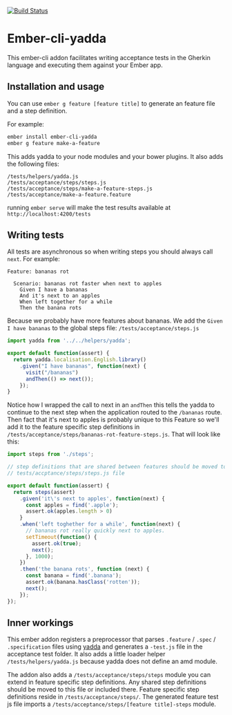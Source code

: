 [![Build Status](https://travis-ci.org/curit/ember-cli-yadda.svg)](https://travis-ci.org/curit/ember-cli-yadda)

# Ember-cli-yadda

This ember-cli addon facilitates writing acceptance tests in the Gherkin language and executing them against your Ember app.

## Installation and usage

You can use ``ember g feature [feature title]`` to generate an feature file and a step definition.

For example:

```sh
ember install ember-cli-yadda
ember g feature make-a-feature
```

This adds yadda to your node modules and your bower plugins. It also adds the following files:

```
/tests/helpers/yadda.js
/tests/acceptance/steps/steps.js
/tests/acceptance/steps/make-a-feature-steps.js
/tests/acceptance/make-a-feature.feature
```

running `ember serve` will make the test results available at `http://localhost:4200/tests`

## Writing tests

All tests are asynchronous so when writing steps you should always call `next`. For example:

```gherkin
Feature: bananas rot

  Scenario: bananas rot faster when next to apples
    Given I have a bananas
    And it's next to an apples
    When left together for a while
    Then the banana rots
```

Because we probably have more features about bananas. We add the `Given I have bananas` to the global steps file: `/tests/acceptance/steps.js`

```js
import yadda from '../../helpers/yadda';

export default function(assert) {
  return yadda.localisation.English.library()
    .given("I have bananas", function(next) {
      visit("/bananas")
      andThen(() => next());
    });
}
```

Notice how I wrapped the call to next in an `andThen` this tells the yadda to continue to the next step when the application routed to the `/bananas` route. Then fact that it's next to apples is probably unique to this Feature so we'll add it to the feature specific step definitions in `/tests/acceptance/steps/bananas-rot-feature-steps.js`. That will look like this:

```js
import steps from './steps';

// step definitions that are shared between features should be moved to the
// tests/accptance/steps/steps.js file

export default function(assert) {
  return steps(assert)
    .given('it\'s next to apples', function(next) {
      const apples = find('.apple');
      assert.ok(apples.length > 0)
    }
    .when('left toghether for a while', function(next) {
      // bananas rot really quickly next to apples.
      setTimeout(function() {
        assert.ok(true);
        next();
      }, 1000);
    })
    .then('the banana rots', function (next) {
      const banana = find('.banana');
      assert.ok(banana.hasClass('rotten'));
      next();
    });
});
```

## Inner workings

This ember addon registers a preprocessor that parses `.feature` / `.spec` / `.specification` files using [yadda](https://github.com/acuminous/yadda) and generates a `-test.js` file in the acceptance test folder. It also adds a little loader helper ``/tests/helpers/yadda.js`` because yadda does not define an amd module.

The addon also adds a `/tests/acceptance/steps/steps` module you can extend in feature specific step definitions. Any shared step definitions should be moved to this file or included there. Feature specific step definitions reside in ``/tests/acceptance/steps/``. The generated feature test js file imports a ``/tests/acceptance/steps/[feature title]-steps`` module.
